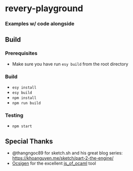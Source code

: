 # revery-playground

### Examples w/ code alongside

## Build

### Prerequisites

- Make sure you have run `esy build` from the root directory

### Build

- `esy install`
- `esy build`
- `npm install`
- `npm run build`

### Testing

- `npm start`

## Special Thanks

- @thangngoc89 for sketch.sh and his great blog series: https://khoanguyen.me/sketch/part-2-the-engine/
- [Ocsigen](http://ocsigen.org) for the excellent [js_of_ocaml](https://github.com/ocsigen/js_of_ocaml) tool
